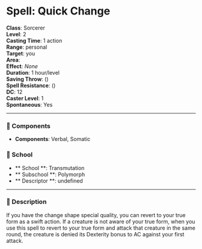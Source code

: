 
# Spell: Quick Change
**Class**: Sorcerer  
**Level**: 2  
**Casting Time**: 1 action  
**Range**: personal  
**Target**: you  
**Area**:   
**Effect**: _None_  
**Duration**: 1 hour/level  
**Saving Throw**:  ()  
**Spell Resistance**:  ()  
**DC**: 12  
**Caster Level**: 1  
**Spontaneous**: Yes

---

### 🔮 Components
- **Components**: Verbal, Somatic

### 🏫 School
- ** School **: Transmutation
- ** Subschool **: Polymorph
- ** Descriptor **: undefined
---

### 📜 Description
If you have the change shape special quality, you can revert to your true form as a swift action. If a creature is not aware of your true form, when you use this spell to revert to your true form and attack that creature in the same round, the creature is denied its Dexterity bonus to AC against your first attack.
